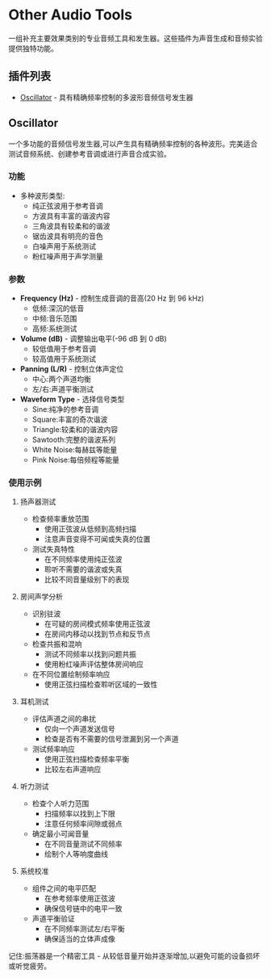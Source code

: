 # Other Audio Tools

一组补充主要效果类别的专业音频工具和发生器。这些插件为声音生成和音频实验提供独特功能。

## 插件列表

- [Oscillator](#oscillator) - 具有精确频率控制的多波形音频信号发生器

## Oscillator

一个多功能的音频信号发生器,可以产生具有精确频率控制的各种波形。完美适合测试音频系统、创建参考音调或进行声音合成实验。

### 功能
- 多种波形类型:
  - 纯正弦波用于参考音调
  - 方波具有丰富的谐波内容
  - 三角波具有较柔和的谐波
  - 锯齿波具有明亮的音色
  - 白噪声用于系统测试
  - 粉红噪声用于声学测量

### 参数
- **Frequency (Hz)** - 控制生成音调的音高(20 Hz 到 96 kHz)
  - 低频:深沉的低音
  - 中频:音乐范围
  - 高频:系统测试
- **Volume (dB)** - 调整输出电平(-96 dB 到 0 dB)
  - 较低值用于参考音调
  - 较高值用于系统测试
- **Panning (L/R)** - 控制立体声定位
  - 中心:两个声道均衡
  - 左/右:声道平衡测试
- **Waveform Type** - 选择信号类型
  - Sine:纯净的参考音调
  - Square:丰富的奇次谐波
  - Triangle:较柔和的谐波内容
  - Sawtooth:完整的谐波系列
  - White Noise:每赫兹等能量
  - Pink Noise:每倍频程等能量

### 使用示例

1. 扬声器测试
   - 检查频率重放范围
     * 使用正弦波从低频到高频扫描
     * 注意声音变得不可闻或失真的位置
   - 测试失真特性
     * 在不同频率使用纯正弦波
     * 聆听不需要的谐波或失真
     * 比较不同音量级别下的表现

2. 房间声学分析
   - 识别驻波
     * 在可疑的房间模式频率使用正弦波
     * 在房间内移动以找到节点和反节点
   - 检查共振和混响
     * 测试不同频率以找到问题共振
     * 使用粉红噪声评估整体房间响应
   - 在不同位置绘制频率响应
     * 使用正弦扫描检查聆听区域的一致性

3. 耳机测试
   - 评估声道之间的串扰
     * 仅向一个声道发送信号
     * 检查是否有不需要的信号泄漏到另一个声道
   - 测试频率响应
     * 使用正弦扫描检查频率平衡
     * 比较左右声道响应

4. 听力测试
   - 检查个人听力范围
     * 扫描频率以找到上下限
     * 注意任何频率间隙或弱点
   - 确定最小可闻音量
     * 在不同音量测试不同频率
     * 绘制个人等响度曲线

5. 系统校准
   - 组件之间的电平匹配
     * 在参考频率使用正弦波
     * 确保信号链中的电平一致
   - 声道平衡验证
     * 在不同频率测试左/右平衡
     * 确保适当的立体声成像

记住:振荡器是一个精密工具 - 从较低音量开始并逐渐增加,以避免可能的设备损坏或听觉疲劳。
